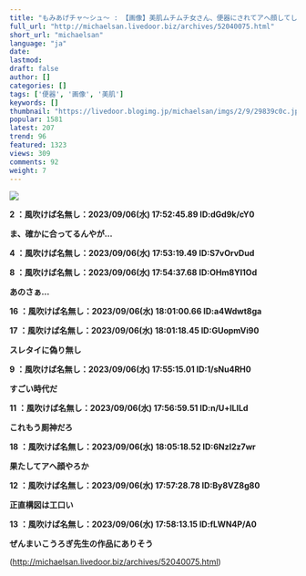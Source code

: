 ```yaml
---
title: "もみあげチャ〜シュ〜 : 【画像】美肌ムチムチ女さん、便器にされてアへ顔してしまう"
full_url: "http://michaelsan.livedoor.biz/archives/52040075.html"
short_url: "michaelsan"
language: "ja"
date: 
lastmod: 
draft: false
author: []
categories: []
tags: ['便器', '画像', '美肌']
keywords: []
thumbnail: "https://livedoor.blogimg.jp/michaelsan/imgs/2/9/29839c0c.jpg"
popular: 1581
latest: 207
trend: 96
featured: 1323
views: 309
comments: 92
weight: 7
---
```


![](https://livedoor.blogimg.jp/michaelsan/imgs/2/9/29839c0c.jpg)

<b><p>2 ：風吹けば名無し：2023/09/06(水) 17:52:45.89 ID:dGd9k/cY0</p><p>ま、確かに合ってるんやが…</p><p>4 ：風吹けば名無し：2023/09/06(水) 17:53:19.49 ID:S7vOrvDud</p><p>8 ：風吹けば名無し：2023/09/06(水) 17:54:37.68 ID:OHm8YI1Od</p><p>あのさぁ…</p><p>16 ：風吹けば名無し：2023/09/06(水) 18:01:00.66 ID:a4Wdwt8ga</p><p>17 ：風吹けば名無し：2023/09/06(水) 18:01:18.45 ID:GUopmVi90</p><p>スレタイに偽り無し</p><p>9 ：風吹けば名無し：2023/09/06(水) 17:55:15.01 ID:1/sNu4RH0</p><p>すごい時代だ</p><p>11 ：風吹けば名無し：2023/09/06(水) 17:56:59.51 ID:n/U+lLILd</p><p>これもう厠神だろ</p><p>18 ：風吹けば名無し：2023/09/06(水) 18:05:18.52 ID:6NzI2z7wr</p><p>果たしてアヘ顔やろか</p><p>12 ：風吹けば名無し：2023/09/06(水) 17:57:28.78 ID:By8VZ8g80</p><p>正直構図は工口い</p><p>13 ：風吹けば名無し：2023/09/06(水) 17:58:13.15 ID:fLWN4P/A0</p><p>ぜんまいこうろぎ先生の作品にありそう</p></b>

(http://michaelsan.livedoor.biz/archives/52040075.html)
